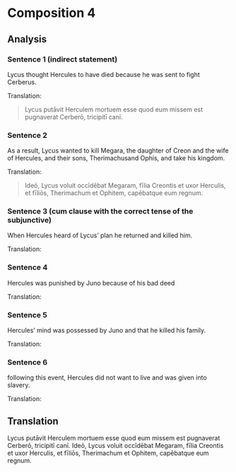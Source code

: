 # Composition 4

## Analysis

### Sentence 1 (indirect statement)

Lycus thought Hercules to have died because he was sent to fight Cerberus.

Translation:

> Lycus putāvit Herculem mortuem esse quod eum missem est pugnaverat Cerberō, tricipitī canī.

### Sentence 2

As a result, Lycus wanted to kill Megara, the daughter of Creon and the wife of Hercules, and their sons, Therimachusand Ophis, and take his kingdom.

Translation:

> Ideō, Lycus voluit occīdēbat Megaram, fīlia Creontis et uxor Herculis, et fīliōs, Therimachum et Ophitem, capēbatque eum regnum.

### Sentence 3 (cum clause with the correct tense of the subjunctive)

When Hercules heard of Lycus’ plan he returned and killed him.

Translation:

>

### Sentence 4

Hercules was punished by Juno because of his bad deed 

Translation:

>

### Sentence 5

Hercules’ mind was possessed by Juno and that he killed his family.

Translation:

>

### Sentence 6

following this event, Hercules did not want to live and was given into slavery.

Translation:

>

## Translation

Lycus putāvit Herculem mortuem esse quod eum missem est pugnaverat Cerberō, tricipitī canī.
Ideō, Lycus voluit occīdēbat Megaram, fīlia Creontis et uxor Herculis, et fīliōs, Therimachum et Ophitem, capēbatque eum regnum.
